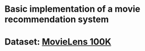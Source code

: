 # Basic implementation of a movie recommendation system
# Dataset: [MovieLens 100K](https://www.kaggle.com/c/movielens-100k)
